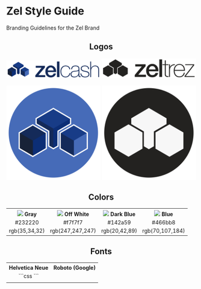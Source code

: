 # Zel Style Guide
Branding Guidelines for the Zel Brand
<div style="text-align:center">

## Logos

<img src="png/Zelcash-Logo-Text.png" alt="Zelcash Logo with Text" style="width:250px"/>
<img src="png/Zeltrez-Logo-Text.png" alt="Zeltrez Logo with Text" style="width:250px"/>
<br/>
<br/>
<img src="png/Zelcash-Logo-Round.png" alt="Zelcash Logo Round" style="width:250px"/>
<img src="png/Zeltrez-Logo-Round.png" alt="Zeltrez Logo Round" style="width:250px"/>

## Colors

<table style="width:100%">
  <tr>
    <th><img src="https://placehold.it/15/232220/000000?text=+"> Gray</th>
    <th><img src="https://placehold.it/15/f7f7f7/000000?text=+"> Off White</th>
    <th><img src="https://placehold.it/15/142a59/000000?text=+"> Dark Blue</th>
    <th><img src="https://placehold.it/15/466bb8/000000?text=+"> Blue</th>
  </tr>
  <tr>
    <td>#232220</td>
    <td>#f7f7f7</td> 
    <td>#142a59</td>
    <td>#466bb8</td>
  </tr>
  <tr>
    <td>rgb(35,34,32)</td>
    <td>rgb(247,247,247)</td> 
    <td>rgb(20,42,89)</td>
    <td>rgb(70,107,184)</td>
  </tr>
</table>

## Fonts

<table style="width:100%">
  <tr>
    <th>Helvetica Neue</th>
    <th>Roboto (Google)</th>
  </tr>
  <tr>
    <td>
    ```css
        <style>
            .zelapple {
                font-family: Helvetica Neue;
                font-weight: 600;
                font-size: 50px;
            }
            .thin {
                font-weight: 100;
            }
        </style>
    ```
    </td>
    <td></td>
  </tr>
  <tr>
    <td></td>
    <td></td>
  </tr>
</table>


</div>
